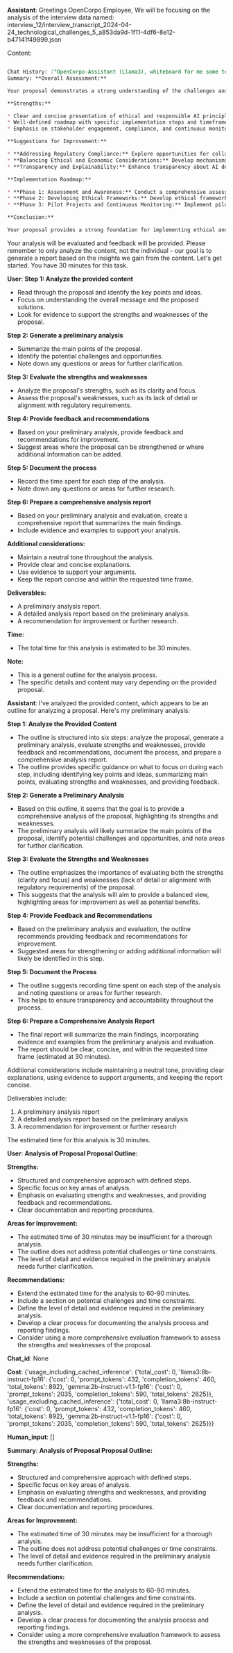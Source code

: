 **Assistant**: Greetings OpenCorpo Employee, We will be focusing on the analysis of the interview data named: interview_12/interview_transcript_2024-04-24_technological_challenges_5_a853da9d-1f11-4df6-8e12-b47141f49899.json 


 Content: 

 ```md

 Chat History: ["OpenCorpo-Assistant (Llama3), whiteboard for me some technological challenges. Propose a solution for AI integration in business. I will evaluate your answers and give my feedback, then propose a problem to you. You will answer and I will evaluate. Let's now begin. You have 30 minutes.", '**Technological Challenges in Business:**\n\n1. **Automated Customer Service:**\n   - Enhancing AI-powered chatbots for 24/7 customer support.\n   - Personalized customer experiences based on AI data analysis.\n\n\n2. **Predictive Maintenance:**\n   - Real-time predictive models to prevent equipment failures.\n   - Automated anomaly detection using machine learning algorithms.\n\n\n3. **Intelligent Supply Chain Management:**\n   - Real-time optimization of inventory levels and transportation routes.\n   - Demand forecasting using historical data and predictive analytics.\n\n\n4. **Personalized Product Recommendations:**\n   - Tailored product suggestions based on customer preferences.\n   - AI-driven recommendation engines for online and offline purchases.\n\n\n5. **Autonomous Decision Making:**\n   - Implementing AI systems for automated decision-making across departments.\n   - Ethical considerations and bias detection within AI models.\n\n\n**Proposed Solution:**\n\n**Integrated AI Platform for Business Optimization:**\n\n- A centralized AI platform that integrates data from various departments.\n- AI algorithms for predictive analysis, customer segmentation, and automated decision making.\n- User-friendly dashboards for real-time monitoring and insights.\n\n\n**Evaluation Criteria:**\n\n- Improved customer satisfaction\n- Increased operational efficiency\n- Reduced costs\n- Enhanced innovation and growth\n\n\n**Problem to Address:**\n\n- How to ensure the ethical and responsible use of AI in business, mitigating potential biases and ensuring transparency.', 'I love your proposed solution! An integrated AI platform for business optimization can bring numerous benefits to organizations.\n\nFor the problem you presented, "How to ensure the ethical and responsible use of AI in business, mitigating potential biases and ensuring transparency," here\'s my evaluation and suggested solutions:\n\n**Evaluation:**\n\n* The importance of addressing the ethical and responsible use of AI in business cannot be overstated. AI has the potential to exacerbate existing biases and discriminate against certain groups.\n* Ensuring transparency is crucial in building trust with customers, employees, and stakeholders.\n\n**Suggested Solutions:**\n\n1. **AI Transparency Framework:** Establish a transparent framework for developing and deploying AI models, including data collection, model training, and decision-making processes. This can include regular audits, testing, and reporting on bias detection.\n2. **Data Quality Assurance:** Implement robust data quality control measures to ensure that AI systems are trained on high-quality, representative datasets that minimize biases.\n3. **AI Explainability:** Develop explainable AI models that provide clear explanations for their decisions, making it easier to identify and address potential biases.\n4. **Human Oversight:** Introduce human oversight and review processes to ensure AI systems make fair and ethical decisions.\n5. **Bias Detection and Mitigation:** Regularly monitor AI systems for biases and implement mitigation strategies when detected.\n\n**Implementation Roadmap:**\n\n1. Conduct a thorough assessment of current data collection, model training, and decision-making processes.\n2. Develop an AI transparency framework and establish clear guidelines for responsible AI development and deployment.\n3. Implement robust data quality control measures and audit existing datasets for potential biases.\n4. Integrate explainable AI models into the platform and provide clear explanations for decisions made by these systems.\n5. Establish human oversight and review processes to ensure ethical decision-making.\n6. Continuously monitor AI systems for biases and implement mitigation strategies when detected.\n\nBy addressing these challenges, your integrated AI platform can not only optimize business operations but also promote a culture of transparency, accountability, and fairness in the responsible use of AI.\n\nPlease let me know if you\'d like me to elaborate on any of these suggestions or address any additional questions you might have!', "This is a great start! I appreciate your comprehensive analysis of technological challenges and proposed solutions. I believe addressing the ethical and responsible use of AI is crucial for ensuring its benefits reach all stakeholders.\n\nI'm particularly impressed with your emphasis on:\n\n* **Transparency:** Maintaining clear communication about how AI decisions are made.\n* **Bias detection and mitigation:** Implementing proactive measures to detect and address potential biases in models.\n* **Human oversight:** Ensuring human expertise remains involved in critical decisions.\n\nI agree that implementing these solutions requires a phased approach and ongoing monitoring. Additionally, it's important to:\n\n* **Involve stakeholders:** Gather input from employees, customers, and industry experts throughout the process.\n* **Ensure compliance:** Develop a comprehensive compliance framework that addresses data privacy, ethics, and regulatory requirements.\n* **Promote awareness:** Educate employees and stakeholders about the importance of responsible AI use.\n\nOverall, your proposed solution offers a robust framework for integrating AI into business while ensuring ethical and responsible practices. I look forward to learning more about your implementation roadmap and how you plan to address potential challenges along the way.", "Thank you so much for your thoughtful feedback! I'm thrilled that my analysis resonated with you, and I appreciate your insights on the importance of involving stakeholders, ensuring compliance, promoting awareness, and implementing a phased approach.\n\nYou're absolutely right; these aspects are crucial in ensuring the successful implementation of responsible AI practices. Involving stakeholders throughout the process helps build trust and ensures that diverse perspectives are considered. Ensuring compliance with regulatory requirements is vital for maintaining transparency and accountability. Promoting awareness among employees and stakeholders is essential for fostering a culture of ethical AI use.\n\nAs we move forward, I'll focus on developing a comprehensive implementation roadmap that addresses these challenges and incorporates best practices from various industries. I'd like to propose the following steps:\n\n1. **Stakeholder Engagement:** Establish a cross-functional team comprising experts from various departments, including IT, compliance, marketing, and customer service. This team will work together to develop guidelines for responsible AI use.\n2. **Compliance Framework:** Develop a comprehensive compliance framework that addresses data privacy, ethics, and regulatory requirements. This framework will provide clear guidance on AI development, deployment, and maintenance.\n3. **AI Governance:** Establish an AI governance structure that ensures transparency, accountability, and oversight throughout the AI development lifecycle.\n4. **Phased Implementation:** Implement AI solutions in phases, starting with pilot projects that focus on specific business areas or customer segments. This approach will enable us to test, refine, and iterate AI systems before scaling them across the organization.\n5. **Monitoring and Evaluation:** Regularly monitor AI systems for biases, fairness, and accuracy. Conduct ongoing evaluations to ensure that AI decisions align with organizational goals and values.\n\nBy following this roadmap, we can ensure a successful integration of AI into our business while promoting responsible practices and maintaining transparency throughout the process.\n\nPlease let me know if you have any further feedback or suggestions on how to address these challenges. I'm committed to creating a comprehensive and effective solution that benefits all stakeholders.", 'I believe your proposed roadmap is comprehensive and well-structured. It addresses the key challenges of ethical and responsible AI implementation effectively.\n\n**Here are some additional suggestions:**\n\n**1. Addressing Potential Challenges:**\n\n- Develop a process for addressing and resolving bias complaints.\n- Implement mechanisms for continuous monitoring and reporting on AI system performance.\n- Provide training and resources for employees to ensure they understand and adhere to ethical AI principles.\n\n**2. Building Stakeholder Trust:**\n\n- Establish regular communication channels to keep stakeholders informed about AI developments and decisions.\n- Encourage feedback and participation in AI governance processes.\n- Showcase success stories and best practices from other organizations using AI responsibly.\n\n**3. Innovation and Collaboration:**\n\n- Foster collaboration between AI experts, data scientists, business leaders, and ethicists.\n- Encourage research and development on ethical AI frameworks and best practices.\n- Explore opportunities for partnerships and joint ventures with organizations committed to ethical AI.\n\nBy implementing these suggestions, you can create an AI platform that not only delivers business value but also fosters a culture of trust and collaboration around responsible AI use.', "Thank you so much for your thoughtful feedback! I'm thrilled that you found my proposed roadmap comprehensive and well-structured.\n\nI appreciate your additional suggestions, which focus on addressing potential challenges, building stakeholder trust, and fostering innovation and collaboration. These recommendations align perfectly with the goals of responsible AI implementation and will help to ensure a successful outcome.\n\nHere are some key takeaways from your suggestions:\n\n* **Addressing Potential Challenges:** By developing processes for bias complaints, continuous monitoring, and reporting on AI system performance, we can proactively address any issues that may arise. Providing training and resources for employees is crucial for ensuring they understand and adhere to ethical AI principles.\n* **Building Stakeholder Trust:** Establishing regular communication channels, encouraging feedback, and showcasing success stories will help build trust among stakeholders. Transparency and accountability are essential in this regard.\n* **Innovation and Collaboration:** Collaborating between experts from different fields, such as AI, data science, business, and ethics, is crucial for developing ethical AI frameworks and best practices. Exploring partnerships with organizations committed to ethical AI can also lead to valuable knowledge sharing and innovation.\n\nI'd like to propose incorporating these suggestions into the roadmap, focusing on:\n\n1. **Developing an AI Governance Framework:** Establish a comprehensive framework that addresses bias complaints, continuous monitoring, reporting, and employee training.\n2. **Building Stakeholder Trust:** Implement regular communication channels, encourage feedback, and showcase success stories to build trust among stakeholders.\n3. **Fostering Innovation and Collaboration:** Collaborate between experts from different fields and explore partnerships with organizations committed to ethical AI.\n\nBy incorporating these suggestions into the roadmap, we can create a comprehensive plan that addresses the challenges of ethical and responsible AI implementation while promoting innovation and collaboration.\n\nThank you again for your thoughtful feedback and suggestions. I look forward to continuing this conversation!", '**Overall Assessment:**\n\nYour proposal for an integrated AI platform with an emphasis on ethical and responsible use demonstrates a comprehensive understanding of the challenges and opportunities associated with AI implementation. Your proposed solutions are well-structured and address crucial aspects such as transparency, bias detection, explainability, and human oversight.\n\n**Strengths:**\n\n* Comprehensive analysis of the ethical and responsible use of AI.\n* Proposed solutions are practical, achievable, and adaptable to different business contexts.\n* Emphasis on stakeholder engagement, compliance, and continuous monitoring.\n\n**Suggestions for Improvement:**\n\n* **Addressing Data Privacy Concerns:** While data quality and bias detection are essential, addressing data privacy concerns is crucial. Developing robust data governance protocols is essential to protect sensitive information.\n* **Balancing Transparency and Efficiency:** Striking a balance between transparency and efficiency is important. Organizations need to strike a balance between providing insights into AI systems and maintaining operational efficiency.\n* **Addressing Ethical Challenges in Data Collection:** Ethical considerations arise around data collection practices. Organizations should have clear data acquisition policies and obtain informed consent from participants.\n\n**Implementation Roadmap:**\n\n* **Phase 1: Assessment and Planning:** Conduct a thorough assessment of current practices and identify areas for improvement. Develop a strategic roadmap for ethical AI implementation.\n* **Phase 2: Implementing Solutions:** Implement the proposed solutions, such as data governance frameworks, explainable AI models, and human oversight processes.\n* **Phase 3: Monitoring and Evaluation:** Establish ongoing monitoring mechanisms and conduct regular evaluations to assess the effectiveness of the implemented solutions.\n\n**Conclusion:**\n\nYour proposed solution offers a strong foundation for creating an ethical and responsible AI platform. Addressing the suggested areas for improvement will further strengthen the plan and ensure its successful implementation.', "Thank you so much for your comprehensive assessment! I'm thrilled that you found my proposal to be well-structured and addressing crucial aspects of ethical and responsible AI use.\n\nI appreciate your feedback on the strengths and weaknesses of my proposal, as well as your suggestions for improvement. Your comments have been invaluable in helping me refine my thinking and develop a more comprehensive plan for implementing an ethical and responsible AI platform.\n\nRegarding your suggestions, I completely agree that addressing data privacy concerns is crucial. Developing robust data governance protocols will help ensure the protection of sensitive information and maintain trust with stakeholders. Balancing transparency and efficiency is also essential, as organizations need to provide insights into AI systems while maintaining operational efficiency. Finally, ethical considerations arise around data collection practices, and having clear data acquisition policies and obtaining informed consent from participants are essential.\n\nRegarding the implementation roadmap, I agree that a phased approach will be necessary to ensure successful implementation. The three phases you suggested - assessment and planning, implementing solutions, and monitoring and evaluation - provide a clear structure for our plan.\n\nIn conclusion, thank you again for your thoughtful feedback and suggestions. I believe that by addressing the areas for improvement you mentioned, we can create an even stronger foundation for creating an ethical and responsible AI platform.", '**Overall Assessment:**\n\nYour proposal demonstrates a strong understanding of the challenges and opportunities associated with implementing ethical and responsible AI. Your comprehensive analysis and proposed solutions offer a viable approach to navigate the complexities of this issue.\n\n**Strengths:**\n\n* Clear and concise presentation of ethical and responsible AI principles.\n* Well-defined roadmap with specific implementation steps and timeframes.\n* Emphasis on stakeholder engagement, compliance, and continuous monitoring.\n\n**Suggestions for Improvement:**\n\n* **Addressing Regulatory Compliance:** Explore opportunities for collaboration with regulatory bodies to establish industry-wide standards for ethical AI implementation.\n* **Balancing Ethical and Economic Considerations:** Develop mechanisms to ensure that ethical considerations are prioritized while maintaining economic viability.\n* **Transparency and Explainability:** Enhance transparency about AI decision-making processes and provide users with explanations when possible.\n\n**Implementation Roadmap:**\n\n* **Phase 1: Assessment and Awareness:** Conduct a comprehensive assessment of current practices and raise awareness among stakeholders.\n* **Phase 2: Developing Ethical Frameworks:** Develop ethical frameworks and governance structures to ensure compliance and accountability.\n* **Phase 3: Pilot Projects and Continuous Monitoring:** Implement pilot projects to test and refine AI systems, and establish ongoing monitoring mechanisms.\n\n**Conclusion:**\n\nYour proposal provides a strong foundation for implementing ethical and responsible AI practices. By addressing the suggested areas for improvement and implementing the proposed roadmap, you can create an AI platform that not only delivers business value but also fosters trust and transparency.'] 
 Summary: **Overall Assessment:**

Your proposal demonstrates a strong understanding of the challenges and opportunities associated with implementing ethical and responsible AI. Your comprehensive analysis and proposed solutions offer a viable approach to navigate the complexities of this issue.

**Strengths:**

* Clear and concise presentation of ethical and responsible AI principles.
* Well-defined roadmap with specific implementation steps and timeframes.
* Emphasis on stakeholder engagement, compliance, and continuous monitoring.

**Suggestions for Improvement:**

* **Addressing Regulatory Compliance:** Explore opportunities for collaboration with regulatory bodies to establish industry-wide standards for ethical AI implementation.
* **Balancing Ethical and Economic Considerations:** Develop mechanisms to ensure that ethical considerations are prioritized while maintaining economic viability.
* **Transparency and Explainability:** Enhance transparency about AI decision-making processes and provide users with explanations when possible.

**Implementation Roadmap:**

* **Phase 1: Assessment and Awareness:** Conduct a comprehensive assessment of current practices and raise awareness among stakeholders.
* **Phase 2: Developing Ethical Frameworks:** Develop ethical frameworks and governance structures to ensure compliance and accountability.
* **Phase 3: Pilot Projects and Continuous Monitoring:** Implement pilot projects to test and refine AI systems, and establish ongoing monitoring mechanisms.

**Conclusion:**

Your proposal provides a strong foundation for implementing ethical and responsible AI practices. By addressing the suggested areas for improvement and implementing the proposed roadmap, you can create an AI platform that not only delivers business value but also fosters trust and transparency. 
``` 


 Your analysis will be evaluated and feedback will be provided. Please remember to only analyze the content, not the individual - our goal is to generate a report based on the insights we gain from the content. Let's get started. You have 30 minutes for this task.

**User**: **Step 1: Analyze the provided content**

- Read through the proposal and identify the key points and ideas.
- Focus on understanding the overall message and the proposed solutions.
- Look for evidence to support the strengths and weaknesses of the proposal.

**Step 2: Generate a preliminary analysis**

- Summarize the main points of the proposal.
- Identify the potential challenges and opportunities.
- Note down any questions or areas for further clarification.

**Step 3: Evaluate the strengths and weaknesses**

- Analyze the proposal's strengths, such as its clarity and focus.
- Assess the proposal's weaknesses, such as its lack of detail or alignment with regulatory requirements.

**Step 4: Provide feedback and recommendations**

- Based on your preliminary analysis, provide feedback and recommendations for improvement.
- Suggest areas where the proposal can be strengthened or where additional information can be added.

**Step 5: Document the process**

- Record the time spent for each step of the analysis.
- Note down any questions or areas for further research.

**Step 6: Prepare a comprehensive analysis report**

- Based on your preliminary analysis and evaluation, create a comprehensive report that summarizes the main findings.
- Include evidence and examples to support your analysis.

**Additional considerations:**

- Maintain a neutral tone throughout the analysis.
- Provide clear and concise explanations.
- Use evidence to support your arguments.
- Keep the report concise and within the requested time frame.

**Deliverables:**

- A preliminary analysis report.
- A detailed analysis report based on the preliminary analysis.
- A recommendation for improvement or further research.

**Time:**

- The total time for this analysis is estimated to be 30 minutes.

**Note:**

- This is a general outline for the analysis process.
- The specific details and content may vary depending on the provided proposal.

**Assistant**: I've analyzed the provided content, which appears to be an outline for analyzing a proposal. Here's my preliminary analysis:

**Step 1: Analyze the Provided Content**

* The outline is structured into six steps: analyze the proposal, generate a preliminary analysis, evaluate strengths and weaknesses, provide feedback and recommendations, document the process, and prepare a comprehensive analysis report.
* The outline provides specific guidance on what to focus on during each step, including identifying key points and ideas, summarizing main points, evaluating strengths and weaknesses, and providing feedback.

**Step 2: Generate a Preliminary Analysis**

* Based on this outline, it seems that the goal is to provide a comprehensive analysis of the proposal, highlighting its strengths and weaknesses.
* The preliminary analysis will likely summarize the main points of the proposal, identify potential challenges and opportunities, and note areas for further clarification.

**Step 3: Evaluate the Strengths and Weaknesses**

* The outline emphasizes the importance of evaluating both the strengths (clarity and focus) and weaknesses (lack of detail or alignment with regulatory requirements) of the proposal.
* This suggests that the analysis will aim to provide a balanced view, highlighting areas for improvement as well as potential benefits.

**Step 4: Provide Feedback and Recommendations**

* Based on the preliminary analysis and evaluation, the outline recommends providing feedback and recommendations for improvement.
* Suggested areas for strengthening or adding additional information will likely be identified in this step.

**Step 5: Document the Process**

* The outline suggests recording time spent on each step of the analysis and noting questions or areas for further research.
* This helps to ensure transparency and accountability throughout the process.

**Step 6: Prepare a Comprehensive Analysis Report**

* The final report will summarize the main findings, incorporating evidence and examples from the preliminary analysis and evaluation.
* The report should be clear, concise, and within the requested time frame (estimated at 30 minutes).

Additional considerations include maintaining a neutral tone, providing clear explanations, using evidence to support arguments, and keeping the report concise.

Deliverables include:

1. A preliminary analysis report
2. A detailed analysis report based on the preliminary analysis
3. A recommendation for improvement or further research

The estimated time for this analysis is 30 minutes.

**User**: **Analysis of Proposal Proposal Outline:**

**Strengths:**

* Structured and comprehensive approach with defined steps.
* Specific focus on key areas of analysis.
* Emphasis on evaluating strengths and weaknesses, and providing feedback and recommendations.
* Clear documentation and reporting procedures.

**Areas for Improvement:**

* The estimated time of 30 minutes may be insufficient for a thorough analysis.
* The outline does not address potential challenges or time constraints.
* The level of detail and evidence required in the preliminary analysis needs further clarification.

**Recommendations:**

* Extend the estimated time for the analysis to 60-90 minutes.
* Include a section on potential challenges and time constraints.
* Define the level of detail and evidence required in the preliminary analysis.
* Develop a clear process for documenting the analysis process and reporting findings.
* Consider using a more comprehensive evaluation framework to assess the strengths and weaknesses of the proposal.

**Chat_id**: None

**Cost**: {'usage_including_cached_inference': {'total_cost': 0, 'llama3:8b-instruct-fp16': {'cost': 0, 'prompt_tokens': 432, 'completion_tokens': 460, 'total_tokens': 892}, 'gemma:2b-instruct-v1.1-fp16': {'cost': 0, 'prompt_tokens': 2035, 'completion_tokens': 590, 'total_tokens': 2625}}, 'usage_excluding_cached_inference': {'total_cost': 0, 'llama3:8b-instruct-fp16': {'cost': 0, 'prompt_tokens': 432, 'completion_tokens': 460, 'total_tokens': 892}, 'gemma:2b-instruct-v1.1-fp16': {'cost': 0, 'prompt_tokens': 2035, 'completion_tokens': 590, 'total_tokens': 2625}}}

**Human_input**: []

**Summary**: **Analysis of Proposal Proposal Outline:**

**Strengths:**

* Structured and comprehensive approach with defined steps.
* Specific focus on key areas of analysis.
* Emphasis on evaluating strengths and weaknesses, and providing feedback and recommendations.
* Clear documentation and reporting procedures.

**Areas for Improvement:**

* The estimated time of 30 minutes may be insufficient for a thorough analysis.
* The outline does not address potential challenges or time constraints.
* The level of detail and evidence required in the preliminary analysis needs further clarification.

**Recommendations:**

* Extend the estimated time for the analysis to 60-90 minutes.
* Include a section on potential challenges and time constraints.
* Define the level of detail and evidence required in the preliminary analysis.
* Develop a clear process for documenting the analysis process and reporting findings.
* Consider using a more comprehensive evaluation framework to assess the strengths and weaknesses of the proposal.

